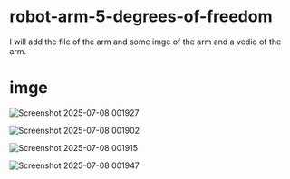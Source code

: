 # robot-arm-5-degrees-of-freedom
I will add the file of the arm and some imge of the arm and a vedio of the arm.


# imge

![Screenshot 2025-07-08 001927](https://github.com/user-attachments/assets/a1c942d3-875d-4187-b07c-3c70ae088d8e)


![Screenshot 2025-07-08 001902](https://github.com/user-attachments/assets/cbb024d0-f536-4c8c-88de-4055731e8aa4)


![Screenshot 2025-07-08 001915](https://github.com/user-attachments/assets/0886ac58-7394-46cd-a843-636751f7265b)



![Screenshot 2025-07-08 001947](https://github.com/user-attachments/assets/1fee84b8-90a9-4790-a12c-cf26d0ba70e9)


